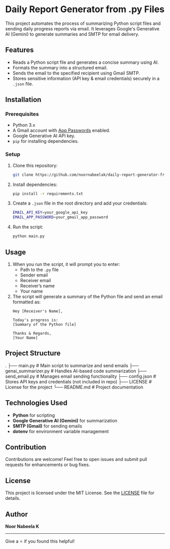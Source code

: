 # Daily Report Generator from .py Files

This project automates the process of summarizing Python script files and sending daily progress reports via email. It leverages Google's Generative AI (Gemini) to generate summaries and SMTP for email delivery.

## Features

- Reads a Python script file and generates a concise summary using AI.
- Formats the summary into a structured email.
- Sends the email to the specified recipient using Gmail SMTP.
- Stores sensitive information (API key & email credentials) securely in a `.json` file.

## Installation

### Prerequisites

- Python 3.x
- A Gmail account with [App Passwords](https://support.google.com/accounts/answer/185833?hl=en) enabled.
- Google Generative AI API key.
- `pip` for installing dependencies.

### Setup

1. Clone this repository:

   ```bash
   git clone https://github.com/noornabeelak/daily-report-generator-from-.py-files
   ```

2. Install dependencies:

   ```bash
   pip install -r requirements.txt
   ```

3. Create a `.json` file in the root directory and add your credentials:

   ```bash
   EMAIL_API_KEY=your_google_api_key
   EMAIL_APP_PASSWORD=your_gmail_app_password
   ```

4. Run the script:

   ```bash
   python main.py
   ```

## Usage

1. When you run the script, it will prompt you to enter:
   - Path to the `.py` file
   - Sender email
   - Receiver email
   - Receiver’s name
   - Your name
2. The script will generate a summary of the Python file and send an email formatted as:
   ```
   Hey [Receiver's Name],

   Today's progress is:
   [Summary of the Python file]

   Thanks & Regards,
   [Your Name]
   ```

## Project Structure
.
├── main.py                # Main script to summarize and send emails
├── genai_summarizer.py    # Handles AI-based code summarization
├── send_email.py          # Manages email sending functionality
├── config.json            # Stores API keys and credentials (not included in repo)
├── LICENSE                # License for the project
└── README.md              # Project documentation


## Technologies Used

- **Python** for scripting
- **Google Generative AI (Gemini)** for summarization
- **SMTP (Gmail)** for sending emails
- **dotenv** for environment variable management

## Contribution

Contributions are welcome! Feel free to open issues and submit pull requests for enhancements or bug fixes.

## License

This project is licensed under the MIT License. See the [LICENSE](LICENSE) file for details.

## Author

**Noor Nabeela K**

---

Give a ⭐ if you found this helpful!

